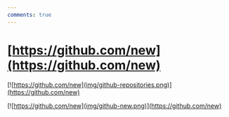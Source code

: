 ```yaml
---
comments: true
---
```

# [https://github.com/new](https://github.com/new)

[![https://github.com/new](img/github-repositories.png)](https://github.com/new)

[![https://github.com/new](img/github-new.png)](https://github.com/new)
